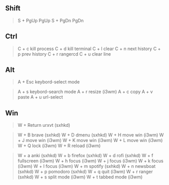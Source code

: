 ## Shift

> S + PgUp    PgUp
> S + PgDn    PgDn

## Ctrl

> C + c       kill process
> C + d       kill terminal
> C + l       clear
> C + n       next history
> C + p       prev history
> C + r       rangercd
> C + u       clear line

## Alt

> A + Esc     keybord-select mode

> A + s       keybord-search mode
> A + r       resize (i3wm)
> A + c       copy
> A + v       paste
> A + u       url-select

## Win

> W + Return  urxvt (sxhkd)

> W + B       brave (sxhkd)
> W + D       dmenu (sxhkd)
> W + H       move win (i3wm)
> W + J       move win (i3wm)
> W + K       move win (i3wm)
> W + L       move win (i3wm)
> W + Q       lock (i3wm)
> W + R       reload (i3wm)

> W + a       anki (sxhkd)
> W + b       firefox (sxhkd)
> W + d       rofi (sxhkd)
> W + f       fullscreen (i3wm)
> W + h       focus (i3wm)
> W + j       focus (i3wm)
> W + k       focus (i3wm)
> W + l       focus (i3wm)
> W + m       spotify (sxhkd)
> W + n       newsboat (sxhkd)
> W + p       pomodoro (sxhkd)
> W + q       quit (i3wm)
> W + r       ranger (sxhkd)
> W + s       split mode (i3wm)
> W + t       tabbed mode (i3wm)

